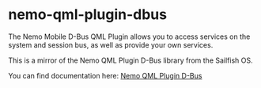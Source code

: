 # nemo-qml-plugin-dbus
The Nemo Mobile D-Bus QML Plugin allows you to access services on the system and session bus, as well as provide your own services.

This is a mirror of the Nemo QML Plugin D-Bus library from the Sailfish OS.

You can find documentation here: [Nemo QML Plugin D-Bus](https://sailfishos.org/develop/docs/nemo-qml-plugin-dbus/)
